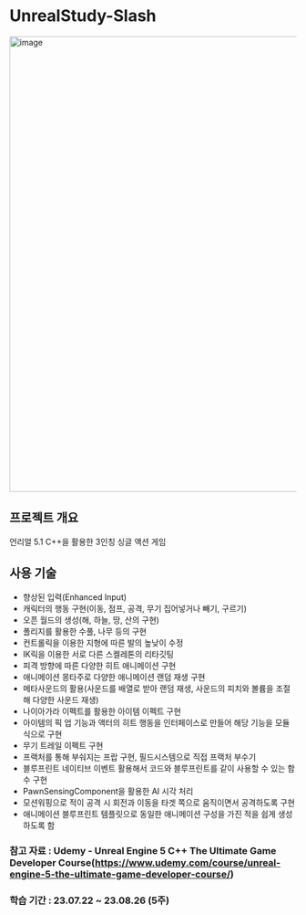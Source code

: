 # UnrealStudy-Slash

<img width="798" alt="image" src="https://github.com/huzi2/UnrealStudy-Slash/assets/31639085/0f1197fe-405b-40c1-93ab-86e6ff45739d">


## 프로젝트 개요
언리얼 5.1 C++을 활용한 3인칭 싱글 액션 게임

## 사용 기술
- 향상된 입력(Enhanced Input)
- 캐릭터의 행동 구현(이동, 점프, 공격, 무기 집어넣거나 빼기, 구르기)
- 오픈 월드의 생성(해, 하늘, 땅, 산의 구현)
- 폴리지를 활용한 수풀, 나무 등의 구현
- 컨트롤릭을 이용한 지형에 따른 발의 높낮이 수정
- IK릭을 이용한 서로 다른 스켈레톤의 리타깃팅
- 피격 방향에 따른 다양한 히트 애니메이션 구현
- 애니메이션 몽타주로 다양한 애니메이션 랜덤 재생 구현
- 메타사운드의 활용(사운드를 배열로 받아 랜덤 재생, 사운드의 피치와 볼륨을 조절해 다양한 사운드 재생)
- 나이아가라 이펙트를 활용한 아이템 이펙트 구현
- 아이템의 픽 업 기능과 액터의 히트 행동을 인터페이스로 만들어 해당 기능을 모듈식으로 구현
- 무기 트레일 이펙트 구현
- 프랙처를 통해 부숴지는 프랍 구현, 필드시스템으로 직접 프랙처 부수기
- 블루프린트 네이티브 이벤트 활용해서 코드와 블루프린트를 같이 사용할 수 있는 함수 구현
- PawnSensingComponent을 활용한 AI 시각 처리
- 모션워핑으로 적이 공격 시 회전과 이동을 타겟 쪽으로 움직이면서 공격하도록 구현
- 애니메이션 블루프린트 템플릿으로 동일한 애니메이션 구성을 가진 적을 쉽게 생성하도록 함

### 참고 자료 : Udemy - Unreal Engine 5 C++ The Ultimate Game Developer Course(https://www.udemy.com/course/unreal-engine-5-the-ultimate-game-developer-course/)

### 학습 기간 : 23.07.22 ~ 23.08.26 (5주)
